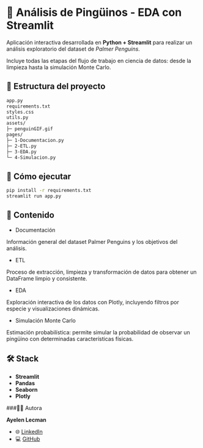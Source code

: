 # 🐧 Análisis de Pingüinos - EDA con Streamlit

Aplicación interactiva desarrollada en **Python + Streamlit** para realizar un análisis exploratorio del dataset de *Palmer Penguins*.

Incluye todas las etapas del flujo de trabajo en ciencia de datos: desde la limpieza hasta la simulación Monte Carlo.

## 📂 Estructura del proyecto
```bash
app.py
requirements.txt
styles.css
utils.py
assets/
├─ penguinGIF.gif
pages/
├─ 1-Documentacion.py
├─ 2-ETL.py
├─ 3-EDA.py
└─ 4-Simulacion.py
```

## 🚀 Cómo ejecutar
```bash
pip install -r requirements.txt
streamlit run app.py
```

## 🧠 Contenido

- Documentación

Información general del dataset Palmer Penguins y los objetivos del análisis.

- ETL

Proceso de extracción, limpieza y transformación de datos para obtener un DataFrame limpio y consistente.

- EDA

Exploración interactiva de los datos con Plotly, incluyendo filtros por especie y visualizaciones dinámicas.

- Simulación Monte Carlo

Estimación probabilística: permite simular la probabilidad de observar un pingüino con determinadas características físicas.

## 🛠️ Stack

- **Streamlit**
- **Pandas**
- **Seaborn**
- **Plotly**

###👩‍💻 Autora

**Ayelen Lecman**

- 🌐 [LinkedIn](https://www.linkedin.com/in/ayelecman)
- 💻 [GitHub](https://github.com/AyeLec)